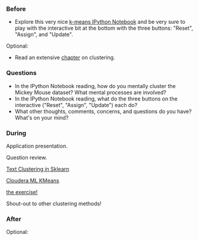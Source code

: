 ### Before

 * Explore this very nice [k-means IPython Notebook](http://nbviewer.ipython.org/github/temporaer/tutorial_ml_gkbionics/blob/master/2%20-%20KMeans.ipynb) and be very sure to play with the interactive bit at the bottom with the three buttons: "Reset", "Assign", and "Update".

Optional:

 * Read an extensive [chapter](http://www-users.cs.umn.edu/~kumar/dmbook/ch8.pdf) on clustering.


### Questions

 * In the IPython Notebook reading, how do you mentally cluster the Mickey Mouse dataset? What mental processes are involved?
 * In the IPython Notebook reading, what do the three buttons on the interactive ("Reset", "Assign", "Update") each do?
 * What other thoughts, comments, concerns, and questions do you have? What's on your mind?


### During

Application presentation.

Question review.


[Text Clustering in Sklearn](http://scikit-learn.org/dev/auto_examples/document_clustering.html)

[Cloudera ML KMeans](http://blog.cloudera.com/blog/2013/03/cloudera_ml_data_science_tools/)

[the exercise!](https://github.com/arahuja/GADS7/tree/master/src/lesson12/kmeans)

Shout-out to other clustering methods!


### After

Optional:
